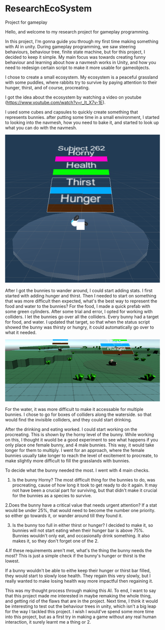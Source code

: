 # ResearchEcoSystem
Project for gameplay

Hello, and welcome to my research project for gameplay programming.

In this project, I'm gonna guide you through my first time making something with AI in unity.
During gameplay programming, we saw steering behaviours, behaviour tree, finite state machine, but for this project, I decided to keep it simple.
My main focus was towards creating funny behaviour and learning about how a navmesh works in Unity, and how you need to redesign certain script to make it more usable for gameobjects.

I chose to create a small ecosystem. My ecosystem is a peaceful grassland with some puddles, where rabbits try to survive by paying attention to their hunger, thirst, and of course, procreating.

I got the idea about the ecosystem by watching a video on youtube (https://www.youtube.com/watch?v=r_It_X7v-1E). 

I used some cubes and capsules to quickly create something that represents bunnies. after putting some time in a small environment, I started to looking into the navmesh, how you need to bake it, and started to look up what you can do with the navmesh.

![alt text](https://github.com/Eonaap/ResearchEcoSystem/blob/master/Bunny.png?raw=true)

After I got the bunnies to wander around, I could start adding stats. I first started with adding hunger and thirst. Then I needed to start on something that was more difficult then expected, what's the best way to represent the food and water to the bunnies?
For the food, I made a quick prefab with some green cylinders. After some trial and error, I opted for working with colliders. I let the bunnies go over all the colliders. Every bunny had a target for food, and water. I updated that target, so that when the status script showed the bunny was thirsty or hungry, it could automatically go over to what it needed. 

![alt text](https://github.com/Eonaap/ResearchEcoSystem/blob/master/WaterAndFood.png?raw=true)

For the water, it was more difficult to make it accessable for multiple bunnies. I chose to go for boxes of colliders along the waterside. so that would find the invisible colliders, and they could start drinking.

After the drinking and eating worked. I could start working on the procreating. This is shown by the horny level of the bunny. While working on this, I thought it wuold be a good experiment to see what happens if you only place one female bunny, and 4 male bunnies. This way, it would take longer for them to multiply.
I went for an approach, where the female bunnies usually take longer to reach the level of excitement to procreate, to make slightly more difficult to fill the grasslands with bunnies.

To decide what the bunny needed the most. I went with 4 main checks. 
1. Is the bunny Horny?
The most difficult thing for the bunnies to do, was procreating, cause of how long it took to get ready to do it again. It may not have been a crucial part for surviving, but that didn't make it crucial for the bunnies as a species to survive.

2.Does the bunny have a critical value that needs urgent attention?
If a stat would be under 25%, that would need to become the number one priority. so either go towards it, or wander around till they found it.

3. Is the bunny too full in either thirst or hunger?
I decided to make it, so bunnies will not start eating when their hunger bar is above 75%. Bunnies wouldn't only eat, and occasionally drink something. It also makes it, so they don't forget one of the 2.

4.If these requirements aren't met, what's the thing the bunny needs the most?
This is just a simple check if the bunny's hunger or thirst is the lowest.

If a bunny wouldn't be able to eithe keep their hunger or thirst bar filled, they would start to slowly lose health. They regain this very slowly, but I really wanted to make losing health way more impactful then regaining it. 

This was my thought process through making this AI.
To end, I want to say that this project made me interested in maybe remaking the whole thing, and getting rid of the flaws that are in the project. Next time, I think it would be interesting to test out the behaviour trees in unity, which isn't a big leap for the way I tackled this project. I wish I would've spend some more time into this project, but as a first try in making a game without any real human interaction, it surely learnt me a thing or 2.

